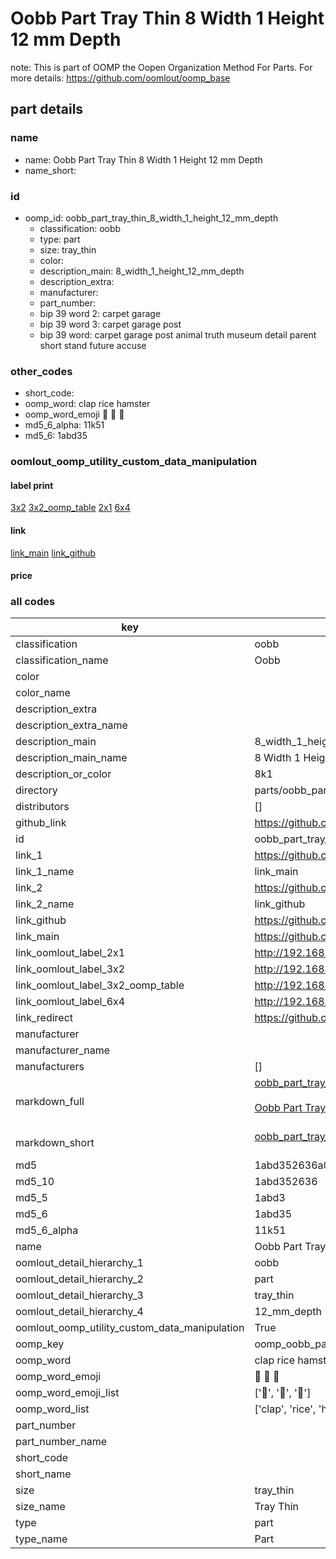 # Oobb Part Tray Thin 8 Width 1 Height 12 mm Depth  

note: This is part of OOMP the Oopen Organization Method For Parts. For more details: https://github.com/oomlout/oomp_base

##  part details
  







### name
* name: Oobb Part Tray Thin 8 Width 1 Height 12 mm Depth
* name_short: 
### id
* oomp_id: oobb_part_tray_thin_8_width_1_height_12_mm_depth
  * classification: oobb
  * type: part
  * size: tray_thin
  * color: 
  * description_main: 8_width_1_height_12_mm_depth
  * description_extra: 
  * manufacturer: 
  * part_number: 
  * bip 39 word 2: carpet garage
  * bip 39 word 3: carpet garage post
  * bip 39 word: carpet garage post animal truth museum detail parent short stand future accuse

### other_codes
* short_code: 
* oomp_word: clap rice hamster
* oomp_word_emoji :clap: :rice: :hamster:
* md5_6_alpha: 11k51
* md5_6: 1abd35






### oomlout_oomp_utility_custom_data_manipulation
#### label print
[3x2](http://192.168.1.245:1112/?label=oomp%2011k51)
[3x2_oomp_table](http://192.168.1.108:1112/?label=oomp%2011k51)
[2x1](http://192.168.1.242:1112/?label=oomp%2011k51)
[6x4](http://192.168.1.55:1112/?label=oomp%2011k51)    

#### link

[link_main](https://github.com/oomlout/oomlout_oomp_version_1_messy/tree/main/parts/oobb_part_tray_thin_8_width_1_height_12_mm_depth) [link_github](https://github.com/oomlout/oomlout_oomp_version_1_messy/tree/main/parts/oobb_part_tray_thin_8_width_1_height_12_mm_depth)                             

#### price







### all codes 
| key | value |  
| --- | --- |  
| classification | oobb |  
| classification_name | Oobb |  
| color |  |  
| color_name |  |  
| description_extra |  |  
| description_extra_name |  |  
| description_main | 8_width_1_height_12_mm_depth |  
| description_main_name | 8 Width 1 Height 12 mm Depth |  
| description_or_color | 8k1 |  
| directory | parts/oobb_part_tray_thin_8_width_1_height_12_mm_depth |  
| distributors | [] |  
| github_link | https://github.com/oomlout/oomlout_oomp_part_src/tree/main/parts/oobb_part_tray_thin_8_width_1_height_12_mm_depth |  
| id | oobb_part_tray_thin_8_width_1_height_12_mm_depth |  
| link_1 | https://github.com/oomlout/oomlout_oomp_version_1_messy/tree/main/parts/oobb_part_tray_thin_8_width_1_height_12_mm_depth |  
| link_1_name | link_main |  
| link_2 | https://github.com/oomlout/oomlout_oomp_version_1_messy/tree/main/parts/oobb_part_tray_thin_8_width_1_height_12_mm_depth |  
| link_2_name | link_github |  
| link_github | https://github.com/oomlout/oomlout_oomp_version_1_messy/tree/main/parts/oobb_part_tray_thin_8_width_1_height_12_mm_depth |  
| link_main | https://github.com/oomlout/oomlout_oomp_version_1_messy/tree/main/parts/oobb_part_tray_thin_8_width_1_height_12_mm_depth |  
| link_oomlout_label_2x1 | http://192.168.1.242:1112/?label=oomp%2011k51 |  
| link_oomlout_label_3x2 | http://192.168.1.245:1112/?label=oomp%2011k51 |  
| link_oomlout_label_3x2_oomp_table | http://192.168.1.108:1112/?label=oomp%2011k51 |  
| link_oomlout_label_6x4 | http://192.168.1.55:1112/?label=oomp%2011k51 |  
| link_redirect | https://github.com/oomlout/oomlout_oomp_version_1_messy/tree/main/parts/oobb_part_tray_thin_8_width_1_height_12_mm_depth |  
| manufacturer |  |  
| manufacturer_name |  |  
| manufacturers | [] |  
| markdown_full | [oobb_part_tray_thin_8_width_1_height_12_mm_depth](none)<br>[](none)<br>[Oobb Part Tray Thin 8 Width 1 Height 12 Mm Depth](none)<br><br> |  
| markdown_short | [oobb_part_tray_thin_8_width_1_height_12_mm_depth](none)<br><br> |  
| md5 | 1abd352636a0278a46f4e0915157d916 |  
| md5_10 | 1abd352636 |  
| md5_5 | 1abd3 |  
| md5_6 | 1abd35 |  
| md5_6_alpha | 11k51 |  
| name | Oobb Part Tray Thin 8 Width 1 Height 12 mm Depth |  
| oomlout_detail_hierarchy_1 | oobb |  
| oomlout_detail_hierarchy_2 | part |  
| oomlout_detail_hierarchy_3 | tray_thin |  
| oomlout_detail_hierarchy_4 | 12_mm_depth |  
| oomlout_oomp_utility_custom_data_manipulation | True |  
| oomp_key | oomp_oobb_part_tray_thin_8_width_1_height_12_mm_depth |  
| oomp_word | clap rice hamster |  
| oomp_word_emoji | :clap: :rice: :hamster: |  
| oomp_word_emoji_list | [':clap:', ':rice:', ':hamster:'] |  
| oomp_word_list | ['clap', 'rice', 'hamster'] |  
| part_number |  |  
| part_number_name |  |  
| short_code |  |  
| short_name |  |  
| size | tray_thin |  
| size_name | Tray Thin |  
| type | part |  
| type_name | Part |  
